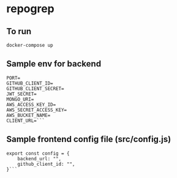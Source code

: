 # repogrep

## To run
```docker-compose up```

## Sample env for backend
```
PORT=
GITHUB_CLIENT_ID=
GITHUB_CLIENT_SECRET=
JWT_SECRET=
MONGO_URI=
AWS_ACCESS_KEY_ID=
AWS_SECRET_ACCESS_KEY=
AWS_BUCKET_NAME=
CLIENT_URL=```
```

## Sample frontend config file (src/config.js)
```
export const config = {
    backend_url: "",
    github_client_id: "",
}```
